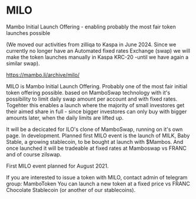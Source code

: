 # MILO
Mambo Initial Launch Offering - enabling probably the most fair token launches possible

(We moved our activities from zilliqa to Kaspa in June 2024. 
Since we currently no longer have an Automated fixed rates Exchange (swap) 
we will make the token launches manually in Kaspa KRC-20 -until we have again a similar swap).

https://mambo.li/archive/milo/

MILO is Mambo Initial Launch Offering.
Probably one of the most fair initial token offering possible.
based on MamboSwap technology with it's possibility to limit daily swap amount per account and with fixed rates.
Togehter this enables a launch where the majority of small investores get their aimed share in full - 
since bigger investores can only buy with bigger amounts later, when the daily limits are lifted up.

It will be a decicated for ILO's clone of MamboSwap, running on it's own page.
In development. 
Planned first MILO event is the launch of MILK, Baby Stable, a growing stablecoin, to be bought at launch with $Mambos.
And once launched it will be tradeable at fixed rates at Mamboswap vs FRANC and of course zilswap.

First MILO event planned for August 2021.

If you are interested to issue a token with MILO, contact admin of telegram group: MamboToken
You can launch a new token at a fixed price vs FRANC Chocolate Stablecoin (or another of our stablecoins).
